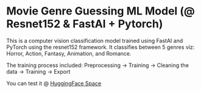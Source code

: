 # Movie Genre Guessing ML Model (@ Resnet152 & FastAI + Pytorch)

This is a computer vision classification model trained using FastAI and PyTorch using the resnet152 framework.
It classifies between 5 genres viz: Horror, Action, Fantasy, Animation, and Romance.

The training process included: Preprocessing -> Training -> Cleaning the data -> Training -> Export

You can test it @ [HuggingFace Space](https://huggingface.co/spaces/AlexanderWangY/MoviePosterGenreGuesser)

